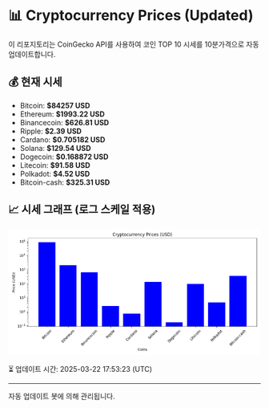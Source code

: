 
# 📊 Cryptocurrency Prices (Updated)

이 리포지토리는 CoinGecko API를 사용하여 코인 TOP 10 시세를 10분가격으로 자동 업데이트합니다.

## 💰 현재 시세
- Bitcoin: **$84257 USD**
- Ethereum: **$1993.22 USD**
- Binancecoin: **$626.81 USD**
- Ripple: **$2.39 USD**
- Cardano: **$0.705182 USD**
- Solana: **$129.54 USD**
- Dogecoin: **$0.168872 USD**
- Litecoin: **$91.58 USD**
- Polkadot: **$4.52 USD**
- Bitcoin-cash: **$325.31 USD**

## 📈 시세 그래프 (로그 스케일 적용)
![Crypto Prices](crypto_prices.png)

⏳ 업데이트 시간: 2025-03-22 17:53:23 (UTC)

---
자동 업데이트 봇에 의해 관리됩니다.
